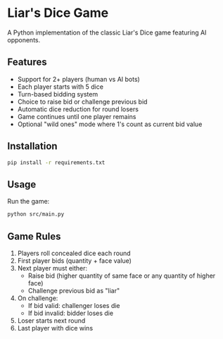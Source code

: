 # Liar's Dice Game

A Python implementation of the classic Liar's Dice game featuring AI opponents.

## Features

- Support for 2+ players (human vs AI bots)
- Each player starts with 5 dice
- Turn-based bidding system
- Choice to raise bid or challenge previous bid
- Automatic dice reduction for round losers
- Game continues until one player remains
- Optional "wild ones" mode where 1's count as current bid value

## Installation

```bash
pip install -r requirements.txt
```

## Usage

Run the game:
```bash
python src/main.py
```

## Game Rules

1. Players roll concealed dice each round
2. First player bids (quantity + face value)
3. Next player must either:
   - Raise bid (higher quantity of same face or any quantity of higher face)
   - Challenge previous bid as "liar"
4. On challenge:
   - If bid valid: challenger loses die
   - If bid invalid: bidder loses die
5. Loser starts next round
6. Last player with dice wins
